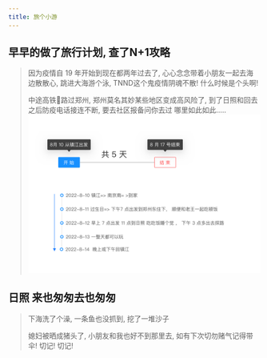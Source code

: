 ```yaml
---
title: 旅个小游
---
```


## 早早的做了旅行计划, 查了N+1攻略
> 因为疫情自 19 年开始到现在都两年过去了, 心心念念带着小朋友一起去海边散散心, 跳进大海游个泳,  TNND这个鬼疫情阴魂不散! 什么时候是个头啊!
> 
> 中途高铁🚄路过郑州, 郑州莫名其妙某些地区变成高风险了, 到了日照和回去之后防疫电话接连不断, 要去社区报备问你去过 哪里如此如此.....
![](https://raw.githubusercontent.com/WangSunio/img/main/images/%E6%97%85%E6%B8%B8%E8%AE%A1%E5%88%92.png)

## 日照 来也匆匆去也匆匆
> 下海洗了个澡, 一条鱼也没抓到, 挖了一堆沙子
> 
> 媳妇被晒成猪头了, 小朋友和我也好不到那里去, 如有下次切勿赌气记得带伞! 切记! 切记!

